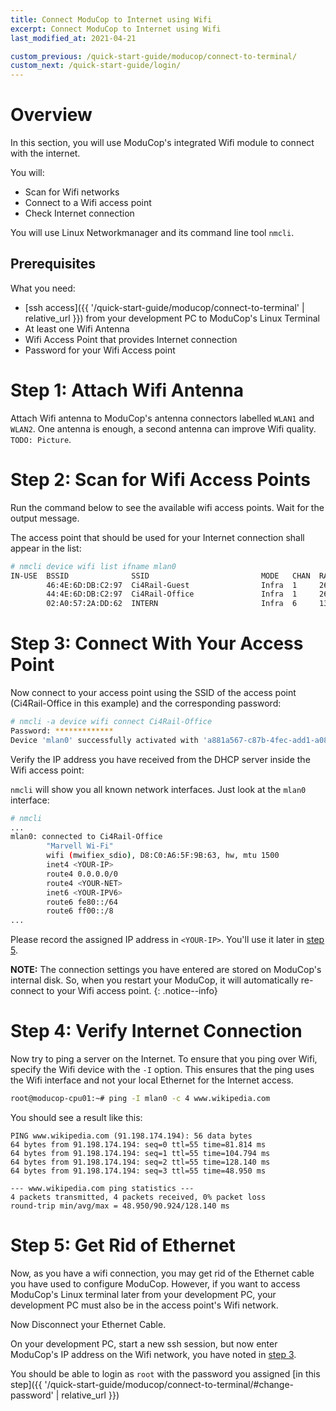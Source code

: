 ```yaml
---
title: Connect ModuCop to Internet using Wifi
excerpt: Connect ModuCop to Internet using Wifi
last_modified_at: 2021-04-21

custom_previous: /quick-start-guide/moducop/connect-to-terminal/
custom_next: /quick-start-guide/login/
---
```

# Overview
In this section, you will use ModuCop's integrated Wifi module to connect with the internet.

You will:
* Scan for Wifi networks
* Connect to a Wifi access point
* Check Internet connection

You will use Linux Networkmanager and its command line tool `nmcli`.

## Prerequisites

What you need:
* [ssh access]({{ '/quick-start-guide/moducop/connect-to-terminal' | relative_url }}) from your development PC to ModuCop's Linux Terminal
* At least one Wifi Antenna
* Wifi Access Point that provides Internet connection
* Password for your Wifi Access point

# Step 1: Attach Wifi Antenna

Attach Wifi antenna to ModuCop's antenna connectors labelled `WLAN1` and `WLAN2`. One antenna is enough, a second antenna can improve Wifi quality.
`TODO: Picture`.


# Step 2: Scan for Wifi Access Points

Run the command below to see the available wifi access points. Wait for the output message.

The access point that should be used for your Internet connection shall appear in the list:
```bash
# nmcli device wifi list ifname mlan0 
IN-USE  BSSID              SSID                         MODE   CHAN  RATE        SIGNAL  BARS  SECURITY
        46:4E:6D:DB:C2:97  Ci4Rail-Guest                Infra  1     260 Mbit/s  100     ****  WPA2
        44:4E:6D:DB:C2:97  Ci4Rail-Office               Infra  1     260 Mbit/s  100     ****  WPA2
        02:A0:57:2A:DD:62  INTERN                       Infra  6     130 Mbit/s  32      **    WPA2
```

# Step 3: Connect With Your Access Point
Now connect to your access point using the SSID of the access point (Ci4Rail-Office in this example) and the corresponding password:
```bash
# nmcli -a device wifi connect Ci4Rail-Office
Password: *************
Device 'mlan0' successfully activated with 'a881a567-c87b-4fec-add1-a08360bf99b8'.
```

Verify the IP address you have received from the DHCP server inside the Wifi access point:

`nmcli` will show you all known network interfaces. Just look at the `mlan0` interface:

```bash
# nmcli
...
mlan0: connected to Ci4Rail-Office
        "Marvell Wi-Fi"
        wifi (mwifiex_sdio), D8:C0:A6:5F:9B:63, hw, mtu 1500
        inet4 <YOUR-IP>
        route4 0.0.0.0/0
        route4 <YOUR-NET>
        inet6 <YOUR-IPV6>
        route6 fe80::/64
        route6 ff00::/8
...
```
Please record the assigned IP address in `<YOUR-IP>`. You'll use it later in [step 5](#step-5-get-rid-of-ethernet).

**NOTE:** The connection settings you have entered are stored on ModuCop's internal disk. So, when you restart your ModuCop, it will automatically re-connect to your Wifi access point.
{: .notice--info}

# Step 4: Verify Internet Connection
Now try to ping a server on the Internet. 
To ensure that you ping over Wifi, specify the Wifi device with the `-I` option. This ensures that the ping uses the Wifi interface and not your local Ethernet for the Internet access.

```bash
root@moducop-cpu01:~# ping -I mlan0 -c 4 www.wikipedia.com
```
You should see a result like this:
```
PING www.wikipedia.com (91.198.174.194): 56 data bytes
64 bytes from 91.198.174.194: seq=0 ttl=55 time=81.814 ms
64 bytes from 91.198.174.194: seq=1 ttl=55 time=104.794 ms
64 bytes from 91.198.174.194: seq=2 ttl=55 time=128.140 ms
64 bytes from 91.198.174.194: seq=3 ttl=55 time=48.950 ms

--- www.wikipedia.com ping statistics ---
4 packets transmitted, 4 packets received, 0% packet loss
round-trip min/avg/max = 48.950/90.924/128.140 ms
```

# Step 5: Get Rid of Ethernet
Now, as you have a wifi connection, you may get rid of the Ethernet cable you have used to configure ModuCop. However, if you want to access ModuCop's Linux terminal later from your development PC, your development PC must also be in the access point's Wifi network.

Now Disconnect your Ethernet Cable.

On your development PC, start a new ssh session, but now enter ModuCop's IP address on the Wifi network, you have noted in [step 3](#step-3-connect-with-your-access-point).

You should be able to login as `root` with the password you assigned [in this step]({{ '/quick-start-guide/moducop/connect-to-terminal/#change-password' | relative_url }})